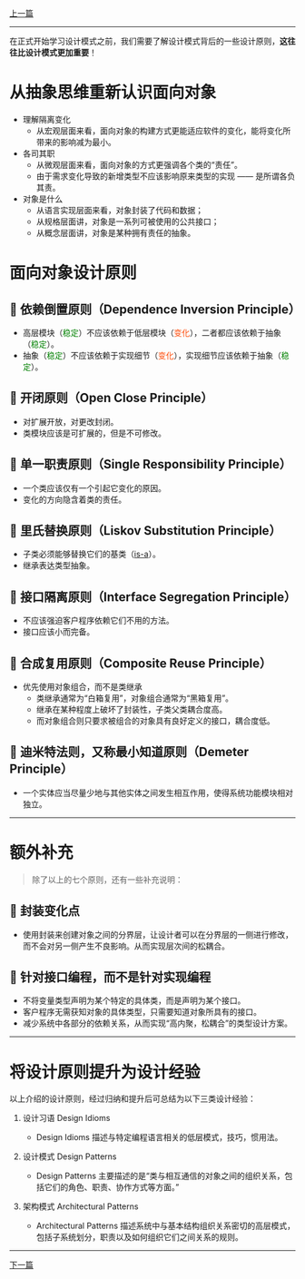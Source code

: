 [上一篇](../README.md)

---

在正式开始学习设计模式之前，我们需要了解设计模式背后的一些设计原则，**这往往比设计模式更加重要**！

# 从抽象思维重新认识面向对象

* 理解隔离变化
    * 从宏观层面来看，面向对象的构建方式更能适应软件的变化，能将变化所带来的影响减为最小。
* 各司其职
    * 从微观层面来看，面向对象的方式更强调各个类的“责任”。
    * 由于需求变化导致的新增类型不应该影响原来类型的实现 —— 是所谓各负其责。
* 对象是什么
    * 从语言实现层面来看，对象封装了代码和数据；
    * 从规格层面讲，对象是一系列可被使用的公共接口；
    * 从概念层面讲，对象是某种拥有责任的抽象。

# 面向对象设计原则

## 📌 依赖倒置原则（Dependence Inversion Principle）

* 高层模块（<font color="#008000">稳定</font>）不应该依赖于低层模块（<font color="#FF4500">变化</font>），二者都应该依赖于抽象（<font color="#008000">稳定</font>）。
* 抽象（<font color="#008000">稳定</font>）不应该依赖于实现细节（<font color="#FF4500">变化</font>），实现细节应该依赖于抽象（<font color="#008000">稳定</font>）。

## 📌 开闭原则（Open Close Principle）

* 对扩展开放，对更改封闭。
* 类模块应该是可扩展的，但是不可修改。

## 📌 单一职责原则（Single Responsibility Principle）

* 一个类应该仅有一个引起它变化的原因。
* 变化的方向隐含着类的责任。

## 📌 里氏替换原则（Liskov Substitution Principle）

* 子类必须能够替换它们的基类（[is-a](https://blog.csdn.net/YMGogre/article/details/126759839?spm=1001.2014.3001.5502#t11)）。
* 继承表达类型抽象。

## 📌 接口隔离原则（Interface Segregation Principle）

* 不应该强迫客户程序依赖它们不用的方法。
* 接口应该小而完备。

## 📌 合成复用原则（Composite Reuse Principle）

* 优先使用对象组合，而不是类继承
    * 类继承通常为“白箱复用”，对象组合通常为“黑箱复用”。
    * 继承在某种程度上破坏了封装性，子类父类耦合度高。
    * 而对象组合则只要求被组合的对象具有良好定义的接口，耦合度低。

## 📌 迪米特法则，又称最小知道原则（Demeter Principle）

* 一个实体应当尽量少地与其他实体之间发生相互作用，使得系统功能模块相对独立。

---

# 额外补充

> 除了以上的七个原则，还有一些补充说明：

## 📌 封装变化点

* 使用封装来创建对象之间的分界层，让设计者可以在分界层的一侧进行修改，而不会对另一侧产生不良影响。从而实现层次间的松耦合。

## 📌 针对接口编程，而不是针对实现编程

* 不将变量类型声明为某个特定的具体类，而是声明为某个接口。
* 客户程序无需获知对象的具体类型，只需要知道对象所具有的接口。
* 减少系统中各部分的依赖关系，从而实现“高内聚，松耦合”的类型设计方案。

---

# 将设计原则提升为设计经验

以上介绍的设计原则，经过归纳和提升后可总结为以下三类设计经验：

1. 设计习语 Design Idioms

    * Design Idioms 描述与特定编程语言相关的低层模式，技巧，惯用法。

2. 设计模式 Design Patterns

    * Design Patterns 主要描述的是“类与相互通信的对象之间的组织关系，包括它们的角色、职责、协作方式等方面。”

3. 架构模式 Architectural Patterns

    * Architectural Patterns 描述系统中与基本结构组织关系密切的高层模式，包括子系统划分，职责以及如何组织它们之间关系的规则。

---

[下一篇](../深入理解设计模式/深入理解设计模式.md)